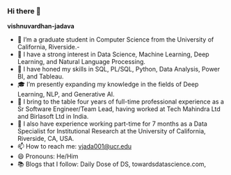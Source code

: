 ### Hi there 👋


**vishnuvardhan-jadava**

- 🔭 I’m a graduate student in Computer Science from the University of California, Riverside.-
- 🌱 I have a strong interest in Data Science, Machine Learning, Deep Learning, and Natural Language Processing.
- 💼 I have honed my skills in SQL, PL/SQL, Python, Data Analysis, Power BI, and Tableau.
- 🎓 I’m presently expanding my knowledge in the fields of Deep Learning, NLP, and Generative AI.
- 👔 I bring to the table four years of full-time professional experience as a Sr Software Engineer/Team Lead, having worked at Tech Mahindra Ltd and Birlasoft Ltd in India.
- 🏢 I also have experience working part-time for 7 months as a Data Specialist for Institutional Research at the University of California, Riverside, CA, USA.
- 📫 How to reach me: vjada001@ucr.edu
- 😄 Pronouns: He/Him
- 📚 Blogs that I follow: Daily Dose of DS, towardsdatascience.com, 
